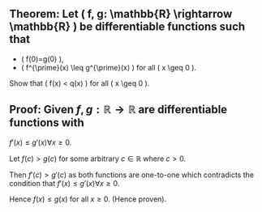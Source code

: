 ## Theorem: Let \( f, g: \mathbb{R} \rightarrow \mathbb{R} \) be differentiable functions such that

- \( f(0)=g(0) \),
- \( f^{\prime}(x) \leq g^{\prime}(x) \) for all \( x \geq 0 \).

Show that \( f(x) < q(x) \) for all \( x \geq 0 \).


## Proof: Given $f, g: \mathbb{R} \rightarrow \mathbb{R}$ are differentiable functions with 
$f'(x) \leq g'(x) \forall x \geq 0$. 

Let $f(c) > g(c)$ for some arbitrary $c \in \mathbb{R}$ where $c > 0$. 

Then $f'(c) > g'(c)$ as both functions are one-to-one which contradicts the condition that $f'(x) \leq g'(x) \forall x \geq 0$. 

Hence $f(x) \leq g(x)$ for all $x \geq 0$. (Hence proven). 

